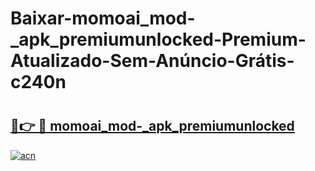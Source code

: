 # Baixar-momoai_mod-_apk_premiumunlocked-Premium-Atualizado-Sem-Anúncio-Grátis-c240n

# <h2><a href="https://0w9q1i.esa.edu.pl?src=momoai_mod-_apk_premiumunlocked&ref=c240n">🔗👉 🔴 momoai_mod-_apk_premiumunlocked</a></h2>

[![acn](https://github.com/user-attachments/assets/0f9c940e-d8b0-45ae-aac7-cd30a18b3e1c)](https://0w9q1i.esa.edu.pl?src=momoai_mod-_apk_premiumunlocked&ref=c240n)

